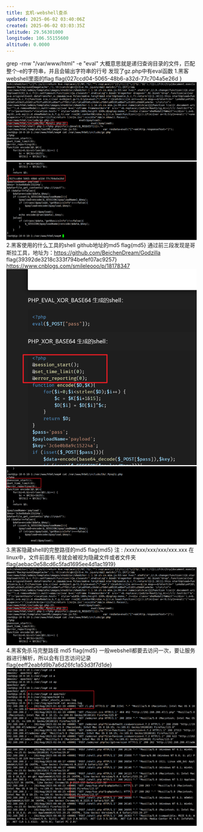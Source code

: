 ```yaml
---
title: 玄机-webshell查杀
updated: 2025-06-02 03:40:06Z
created: 2025-06-02 03:03:35Z
latitude: 29.56301000
longitude: 106.55155600
altitude: 0.0000
---
```


grep -rnw "/var/www/html" -e "eval"
大概意思就是递归查询目录的文件，匹配整个-e的字符串，并且会输出字符串的行号
发现了gz.php中有eval函数
1.黑客webshell里面的flag flag{027ccd04-5065-48b6-a32d-77c704a5e26d }
![3639d5db361ef5858ac8b19894b8b732.png](../images/3639d5db361ef5858ac8b19894b8b732.png)  
![78a3e6d8fe06424b5b766e673053dc08.png](../images/78a3e6d8fe06424b5b766e673053dc08.png)
2.黑客使用的什么工具的shell github地址的md5 flag{md5}
通过前三段发现是哥斯拉工具，地址为：https://github.com/BeichenDream/Godzilla
flag{39392de3218c333f794befef07ac9257}
https://www.cnblogs.com/smileleooo/p/18178347
![75276cb1bb12c7b510dc80d5d925f581.png](../images/75276cb1bb12c7b510dc80d5d925f581.png)
![d65216c457049ec1fb2e2b3dbd273e02.png](../images/d65216c457049ec1fb2e2b3dbd273e02.png)  
3.黑客隐藏shell的完整路径的md5 flag{md5} 注 : /xxx/xxx/xxx/xxx/xxx.xxx
在linux中，文件前面有.号就会被视为隐藏文件或者文件夹
flag{aebac0e58cd6c5fad1695ee4d1ac1919}
![3639d5db361ef5858ac8b19894b8b732.png](../images/3639d5db361ef5858ac8b19894b8b732.png)  
4.黑客免杀马完整路径 md5 flag{md5}
一般webshell都要去访问一次，要让服务器进行解析，所以会有日志访问记录
flag{eeff2eabfd9b7a6d26fc1a53d3f7d1de}
![403faee85b38d038edd3b3bc178be434.png](../images/403faee85b38d038edd3b3bc178be434.png)  
![aab86803a13fbbd788bd0c10e526988e.png](../images/aab86803a13fbbd788bd0c10e526988e.png)  

